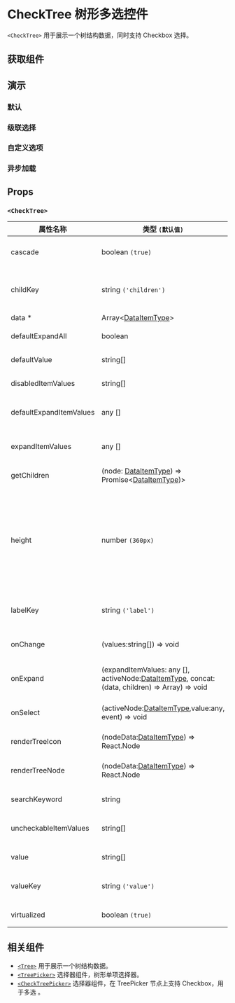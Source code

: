 # CheckTree 树形多选控件

`<CheckTree>` 用于展示一个树结构数据，同时支持 Checkbox 选择。

## 获取组件

<!--{include:(components/check-tree/fragments/import.md)}-->

## 演示

### 默认

<!--{include:`basic.md`}-->

### 级联选择

<!--{include:`cascade.md`}-->

### 自定义选项

<!--{include:`custom.md`}-->

### 异步加载

<!--{include:`async.md`}-->

## Props

### `<CheckTree>`

| 属性名称                | 类型 `(默认值)`                                                                                         | 描述                                                                            |
| ----------------------- | ------------------------------------------------------------------------------------------------------- | ------------------------------------------------------------------------------- |
| cascade                 | boolean `(true)`                                                                                        | checktree 是否级联选择                                                          |
| childKey                | string `('children')`                                                                                   | tree 数据结构 children 属性名称                                                 |
| data \*                 | Array&lt;[DataItemType](#types)&gt;                                                                     | tree 数据                                                                       |
| defaultExpandAll        | boolean                                                                                                 | 默认展开所有节点                                                                |
| defaultValue            | string[]                                                                                                | 默认选中的值                                                                    |
| disabledItemValues      | string[]                                                                                                | 禁用节点列表                                                                    |
| defaultExpandItemValues | any []                                                                                                  | 设置默认展开节点的值                                                            |
| expandItemValues        | any []                                                                                                  | 设置展开节点的值（受控）                                                        |
| getChildren             | (node: [DataItemType](#types)) => Promise<[DataItemType](#types))>                                      | 异步加载节点数据                                                                |
| height                  | number `(360px)`                                                                                        | menu 的高度。当设置了 virtualized 为 true 时， 可以通过 height 控制 menu 的高度 |
| labelKey                | string `('label')`                                                                                      | tree 数据结构 label 属性名称                                                    |
| onChange                | (values:string[]) => void                                                                               | 数据改变的回调函数                                                              |
| onExpand                | (expandItemValues: any [], activeNode:[DataItemType](#types), concat:(data, children) => Array) => void | 树节点展示时的回调                                                              |
| onSelect                | (activeNode:[DataItemType](#types),value:any, event) => void                                            | 选择树节点后的回调函数                                                          |
| renderTreeIcon          | (nodeData:[DataItemType](#types)) => React.Node                                                         | 自定义渲染 图标                                                                 |
| renderTreeNode          | (nodeData:[DataItemType](#types)) => React.Node                                                         | 自定义渲染 tree 节点                                                            |
| searchKeyword           | string                                                                                                  | 搜索关键词(受控)                                                                |
| uncheckableItemValues   | string[]                                                                                                | 设置不显示复选框的选项值                                                        |
| value                   | string[]                                                                                                | 当前选中的值                                                                    |
| valueKey                | string `('value')`                                                                                      | tree 数据结构 value 属性名称                                                    |
| virtualized             | boolean `(true)`                                                                                        | 是否开启虚拟列表                                                                |

## 相关组件

- [`<Tree>`](./tree) 用于展示一个树结构数据。
- [`<TreePicker>`](./tree-picker) 选择器组件，树形单项选择器。
- [`<CheckTreePicker>`](./check-tree-picker) 选择器组件，在 TreePicker 节点上支持 Checkbox，用于多选 。
